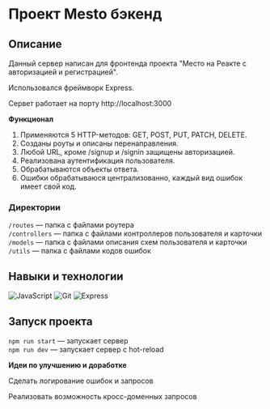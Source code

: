 # Проект Mesto бэкенд

## Описание

Данный сервер написан для фронтенда проекта "Место на Реакте с авторизацией и регистрацией".

Использовался фреймворк Express.

Сервет работает на порту http://localhost:3000


**Функционал**

1. Применяются 5 HTTP-методов: GET, POST, PUT, PATCH, DELETE.
2. Созданы роуты и описаны перенаправления.
3. Любой URL, кроме /signup и /signin защищены авторизацией.
4. Реализована аутентификация пользователя.
5. Обрабатываются объекты ответа.
6. Ошибки обрабатываюся централизованно, каждый вид ошибок имеет свой код.

### Директории

`/routes` — папка с файлами роутера  
`/controllers` — папка с файлами контроллеров пользователя и карточки   
`/models` — папка с файлами описания схем пользователя и карточки  
`/utils` — папка с файлами кодов ошибок

## Навыки и технологии

![JavaScript](https://img.shields.io/badge/-JSX-7109AA)
![Git](https://img.shields.io/badge/-Git-8EEA00)
![Express](https://img.shields.io/badge/-Express-009898)

## Запуск проекта

`npm run start` — запускает сервер   
`npm run dev` — запускает сервер с hot-reload

**Идеи по улучшению и доработке**

Сделать логирование ошибок и запросов

Реализовать возможность кросс-доменных запросов
